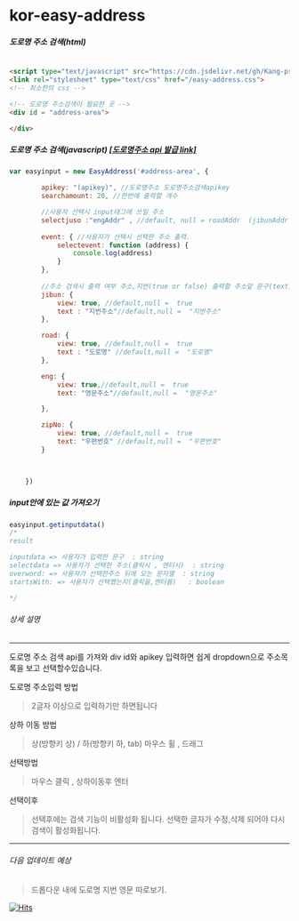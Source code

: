 # kor-easy-address




##### 도로명 주소 검색(html)
```html

<script type="text/javascript" src="https://cdn.jsdelivr.net/gh/Kang-psha/kor-easy-address/easy-address/easy-address.js"></script>
<link rel="stylesheet" type="text/css" href="/easy-address.css">
<!-- 최소한의 css -->

<!-- 도로명 주소검색이 필요한 곳 -->
<div id = "address-area">

</div>
```

##### 도로명 주소 검색(javascript) [[도로명주소 api 발급 link]](https://www.juso.go.kr/addrlink/devAddrLinkRequestWrite.do?returnFn=write&cntcMenu=URL)
```javascript
var easyinput = new EasyAddress('#address-area', {

        apikey: "(apikey)", //도로명주소 도로명주소검색apikey
        searchamount: 20, //한번에 출력할 개수

        //사용자 선택시 input태그에 쓰일 주소                
        selectjuso :"engAddr" , //default, null = roadAddr  (jibunAddr , roadAddr , engAddr , zipNo)
        
        event: { //사용자가 선택시 선택한 주소 출력.
            selectevent: function (address) {
                console.log(address)
            }
        },
        
        //주소 검색시 출력 여부 주소,지번(true or false) 출력할 주소앞 문구(text).
        jibun: {
            view: true, //default,null =  true
            text : "지번주소"//default,null =  "지번주소"
        },

        road: {
            view: true, //default,null =  true
            text : "도로명" //default,null =  "도로명"
        },

        eng: {
            view: true,//default,null =  true
            text: "영문주소"//default,null =  "영문주소"

        },

        zipNo: {
            view: true, //default,null =  true
            text: "우편번호" //default,null =  "우편번호"
        }



    })
```
##### input안에 있는 값 가져오기
```javascript
easyinput.getinputdata()
/*
result 

inputdata => 사용자가 입력한 문구  : string
selectdata => 사용자가 선택한 주소(클릭시 , 엔터시)  : string
overword: => 사용자가 선택한주소 뒤에 오는 문자열  : string
startsWith: => 사용자가 선택했는지(클릭을,엔터를)   : boolean

*/
```
###### 상세 설명
___
도로명 주소 검색 api를 가져와 div id와 apikey 입력하면 쉽게 dropdown으로 주소목록을 보고 선택할수있습니다.

도로명 주소입력 방법
> 2글자 이상으로 입력하기만 하면됩니다

상하 이동 방법
> 상(방향키 상)  / 하(방향키 하, tab)
> 마우스 휠 , 드래그 

선택방법
> 마우스 클릭 , 상하이동후 엔터

선택이후
> 선택후에는 검색 기능이 비활성화 됩니다.
> 선택한 글자가 수정,삭제 되어야 다시 검색이 활성화됩니다.
___

###### 다음 업데이트 예상
> 드롭다운 내에 도로명 지번 영문 따로보기.

[![Hits](https://hits.seeyoufarm.com/api/count/incr/badge.svg?url=https%3A%2F%2Fgithub.com%2FKang-psha%2Fkor-easy-address&count_bg=%2379C83D&title_bg=%23848484&icon=&icon_color=%23E7E7E7&title=git&edge_flat=false)](https://hits.seeyoufarm.com)
